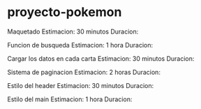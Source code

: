 # proyecto-pokemon

Maquetado
  Estimacion: 30 minutos
  Duracion:

Funcion de busqueda
  Estimacion: 1 hora
  Duracion:

Cargar los datos en cada carta
  Estimacion: 30 minutos
  Duracion:

Sistema de paginacion
  Estimacion: 2 horas
  Duracion:

Estilo del header
  Estimacion: 30 minutos
  Duracion:

Estilo del main
  Estimacion: 1 hora
  Duracion:
